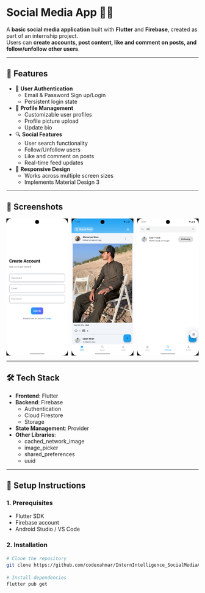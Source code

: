 # Social Media App 📱💬

A **basic social media application** built with **Flutter** and **Firebase**, created as part of an internship project.  
Users can **create accounts, post content, like and comment on posts, and follow/unfollow other users**.  

---

## 🌟 Features

- 🔐 **User Authentication**
  - Email & Password Sign up/Login
  - Persistent login state
- 👤 **Profile Management**
  - Customizable user profiles
  - Profile picture upload
  - Update bio
- 🔍 **Social Features**
  - User search functionality
  - Follow/Unfollow users
  - Like and comment on posts
  - Real-time feed updates
- 📱 **Responsive Design**
  - Works across multiple screen sizes
  - Implements Material Design 3

---

## 📸 Screenshots

<div style="display: flex; justify-content: space-between;">
    <img src="Screenshots/signup.png" alt="Signup Screen" width="32%" />
    <img src="Screenshots/home.png" alt="Home Screen" width="32%" />
    <img src="Screenshots/search.png" alt="Search Screen" width="32%" />
</div>

---

## 🛠️ Tech Stack

- **Frontend**: Flutter  
- **Backend**: Firebase
  - Authentication
  - Cloud Firestore
  - Storage
- **State Management**: Provider  
- **Other Libraries**:
  - cached_network_image
  - image_picker
  - shared_preferences
  - uuid

---

## 🚀 Setup Instructions

### 1. Prerequisites
- Flutter SDK  
- Firebase account  
- Android Studio / VS Code  

### 2. Installation
```bash
# Clone the repository
git clone https://github.com/codexahmar/InternIntelligence_SocialMediaApp

# Install dependencies
flutter pub get
